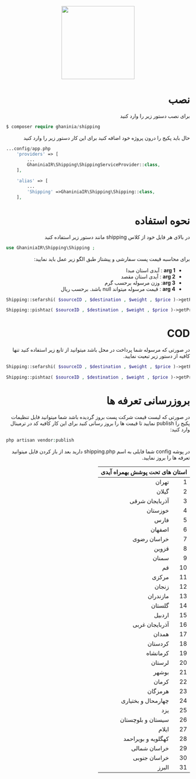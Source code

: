 <div align="center">
<img src="https://ghaninia.ir/filemanager/uploads/photos/1/iranpost.png" height="200"  />
</div>
<h1 dir="rtl">نصب</h1>
<p  dir="rtl">
برای نصب دستور زیر را وارد کنید
</p>

```php
$ composer require ghaninia/shipping
```

<p  dir="rtl">
حال باید پکیج را درون پروژه خود اضافه کنید برای این کار دستور زیر را وارد کنید
</p>

```php
...config/app.php
    'providers' => [
        ...
        GhaniniaIR\Shipping\ShippingServiceProvider::class,
    ],

    'alias' => [
        ...
        'Shipping' =>GhaniniaIR\Shipping\Shipping::class,
    ],
```


<h1  dir="rtl">نحوه استفاده</h1>
<p  dir="rtl">
در بالای هر فایل خود از کلاس shipping   مانند دستور زیر استفاده کنید
</p>

```php
use GhaniniaIR\Shipping\Shipping ;
```

<p dir="rtl">
برای محاسبه قیمت پست سفارشی و پیشتاز طبق الگو زیر عمل باید نمایید:
</p>

<ul dir="rtl">
    <li><b>arg 1</b> : آیدی استان مبدا</li>
    <li><b>arg 2</b> : آیدی استان مقصد</li>
    <li><b>arg 3</b>: وزن مرسوله برحسب گرم</li>
    <li><b>arg 4</b> : قیمت مرسوله میتواند null باشد. برحسب ریال</li>
</ul>

```php
Shipping::sefarshi( $sourceID , $destination , $weight , $price )->getPrice()

Shipping::pishtaz( $sourceID , $destination , $weight , $price )->getPrice()
```

<h1 dir="rtl">COD</h1>
<p dir="rtl">
    در صورتی که مرسوله شما پرداخت در محل باشد میتوانید از تابع زیر استفاده کنید تنها کافیه از دستور زیر تبعیت نمایید.
</p>

```php
Shipping::sefarshi( $sourceID , $destination , $weight , $price )->getPrice( true )

Shipping::pishtaz( $sourceID , $destination , $weight , $price )->getPrice( true )
```

<h1 dir="rtl">بروزرسانی تعرفه ها</h1>
<p dir="rtl">
    در صورتی که لیست قیمت شرکت پست بروز گردیده باشد شما میتوانید فایل  تنظیمات پکیج را publish نمایید تا قیمت ها را بروز رسانی کنید برای این کار کافیه کد در ترمینال وارد کنید:
</p>

```php
php artisan vendor:publish
```

<p dir="rtl">
در پوشه config شما فایلی به اسم shipping.php  دارید بعد از باز کردن فایل میتوانید تعرفه ها را بروز نمایید.
</p>

<table dir="rtl" align="center">
    <thead >
        <tr>
            <th colspan="2">استان های تحت پوشش بهمراه آیدی</th>
        </tr>
    </thead>
    <tbody>
        <tr>
            <td>1</td>
            <td>تهران</td>
        </tr>
        <tr>
            <td>2</td>
            <td>گیلان</td>
        </tr>
        <tr>
            <td>3</td>
            <td>آذربایجان شرقی</td>
        </tr>
        <tr>
            <td>4</td>
            <td>خوزستان</td>
        </tr>
        <tr>
            <td>5</td>
            <td>فارس</td>
        </tr>
        <tr>
            <td>6</td>
            <td>اصفهان</td>
        </tr>
        <tr>
            <td>7</td>
            <td>خراسان رضوی</td>
        </tr>
        <tr>
            <td>8</td>
            <td>قزوین</td>
        </tr>
        <tr>
            <td>9</td>
            <td>سمنان</td>
        </tr>
        <tr>
            <td>10</td>
            <td>قم</td>
        </tr>
        <tr>
            <td>11</td>
            <td>مرکزی</td>
        </tr>
        <tr>
            <td>12</td>
            <td>زنجان</td>
        </tr>
        <tr>
            <td>13</td>
            <td>مازندران</td>
        </tr>
        <tr>
            <td>14</td>
            <td>گلستان</td>
        </tr>
        <tr>
            <td>15</td>
            <td>اردبیل</td>
        </tr>
        <tr>
            <td>16</td>
            <td>آذربایجان غربی</td>
        </tr>
        <tr>
            <td>17</td>
            <td>همدان</td>
        </tr>
        <tr>
            <td>18</td>
            <td>کردستان</td>
        </tr>
        <tr>
            <td>19</td>
            <td>کرمانشاه</td>
        </tr>
        <tr>
            <td>20</td>
            <td>لرستان</td>
        </tr>
        <tr>
            <td>21</td>
            <td>بوشهر</td>
        </tr>
        <tr>
            <td>22</td>
            <td>کرمان</td>
        </tr>
        <tr>
            <td>23</td>
            <td>هرمزگان</td>
        </tr>
        <tr>
            <td>24</td>
            <td>چهارمحال و بختیاری</td>
        </tr>
        <tr>
            <td>25</td>
            <td>یزد</td>
        </tr>
        <tr>
            <td>26</td>
            <td>سیستان و بلوچستان</td>
        </tr>
        <tr>
            <td>27</td>
            <td>ایلام</td>
        </tr>
        <tr>
            <td>28</td>
            <td>کهگلویه و بویراحمد</td>
        </tr>
        <tr>
            <td>29</td>
            <td>خراسان شمالی</td>
        </tr>
        <tr>
            <td>30</td>
            <td>خراسان جنوبی</td>
        </tr>
        <tr>
            <td>31</td>
            <td>البرز</td>
        </tr>
    </tbody>
</table>